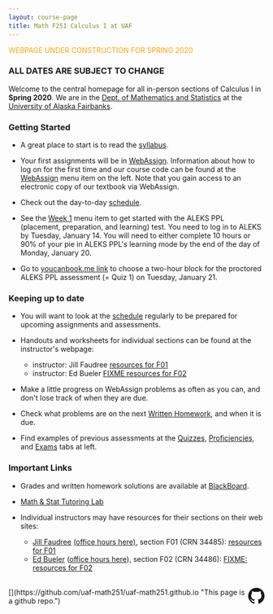 ```yaml
---
layout: course-page
title: Math F251 Calculus I at UAF
---
```


<!-- ### <span style="color:orange">WEBPAGE UNDER CONSTRUCTION FOR XXX YYYY</span> -->

<span style="color:orange">WEBPAGE UNDER CONSTRUCTION FOR SPRING 2020</span>

### ALL DATES ARE SUBJECT TO CHANGE

Welcome to the central homepage for all in-person sections of Calculus I in **Spring 2020**.  We are in the [Dept. of Mathematics and Statistics](http://www.uaf.edu/dms/) at the [University of Alaska Fairbanks](http://www.uaf.edu/).

### Getting Started

* A great place to start is to read the [syllabus](assets/general/Spring2020/MATH251-Syllabus-S2020-generic.pdf).

* Your first assignments will be in [WebAssign](https://webassign.net/). Information about how to log on for the first time and our course code can be found at the [WebAssign](webassign) menu item on the left. Note that you gain access to an electronic copy of our textbook via WebAssign.

* Check out the day-to-day [schedule](assets/general/Spring2020/M251-Spring-2020-Schedule.pdf).

* See the [Week 1](week1) menu item to get started with the ALEKS PPL (placement, preparation, and learning) test.  You need to log in to ALEKS by Tuesday, January 14.  You will need to either complete 10 hours or 90% of your pie in ALEKS PPL's learning mode by the end of the day of Monday, January 20.

* Go to [youcanbook.me link](https://mathpretest.youcanbook.me) to choose a two-hour block for the proctored ALEKS PPL assessment (= Quiz 1) on Tuesday, January 21. 

### Keeping up to date

* You will want to look at the [schedule](assets/general/Spring2020/M251-Spring-2020-Schedule.pdf) regularly to be prepared for upcoming assignments and assessments.

* Handouts and worksheets for individual sections can be found at the instructor's webpage: 

	- instructor: Jill Faudree [resources for F01](http://jrfaudree.github.io/M251S20/M251S20_home.html)
	- instructor: Ed Bueler [FIXME resources for F02](http://bueler.github.io)

* Make a little progress on WebAssign problems as often as you can, and don't lose track of when they are due.

* Check what problems are on the next [Written Homework](writtenhomework), and when it is due.

* Find examples of previous assessments at the [Quizzes](quizzes), [Proficiencies](proficiencies), and [Exams](exams) tabs at left.


### Important Links

* Grades and written homework solutions are available at [BlackBoard](https://classes.alaska.edu).

* [Math & Stat Tutoring Lab](https://uaf.edu/dms/mathlab/math-and-stat-lab-schedul-1/)

* Individual instructors may have resources for their sections on their web sites:

	- [Jill Faudree](http://jrfaudree.github.io/) [(office hours here)](https://docs.google.com/spreadsheets/d/1TXAjjZWM5vW_S0Cgorh7QCaaLZzGPvLqiMrqBrfONx8/edit?usp=sharing), section F01 (CRN 34485): [resources for F01](http://jrfaudree.github.io/M251S20/M251S20_home.html)
	- [Ed Bueler](http://bueler.github.io) ([office hours here](http://bueler.github.io/OffHrs.htm)), section F02 (CRN 34486): [FIXME: resources for F02](http://bueler.github.io)

<br>
[<img src="GitHub-Mark-32px.png" align="right">](https://github.com/uaf-math251/uaf-math251.github.io "This page is a github repo.")

<!-- empty comment -->

